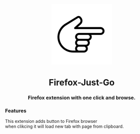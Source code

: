 <p align="center"><img src="icon.png" width="200px"></p>

<h1 align="center">
    <strong>Firefox-Just-Go</strong>
</h1>
<h3 align="center">
    <p>Firefox extension with one click and browse.</p>
</h3>

### Features
This extension adds button to Firefox browser \
when clikcing it will load new tab with page from clipboard.

